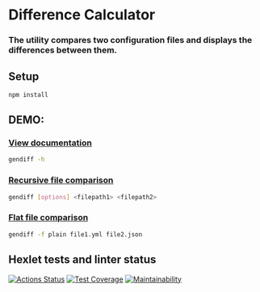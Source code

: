 # Difference Calculator
### The utility compares two configuration files and displays the differences between them.

## Setup

```bash
npm install
```

## DEMO:

### [View documentation](https://imgur.com/a/qchir9v)
```bash
gendiff -h
```

### [Recursive file comparison](https://imgur.com/a/wj0Rh8N)
```bash
gendiff [options] <filepath1> <filepath2>
```

### [Flat file comparison](https://imgur.com/a/I7mVFkx)
```bash
gendiff -f plain file1.yml file2.json
```

## Hexlet tests and linter status

[![Actions Status](https://github.com/vladislavborovinskiy/frontend-project-46/actions/workflows/tests.yml/badge.svg)](https://github.com/vladislavborovinskiy/frontend-project-46/actions) [![Test Coverage](https://api.codeclimate.com/v1/badges/0eb34266fc4f9d8828824fc0022e1539dfd2fe38a6319e726ee02089815c655d/test_coverage)](https://codeclimate.com/github/vladislavborovinskiy/frontend-project-46/test_coverage) [![Maintainability](https://api.codeclimate.com/v1/badges/0eb34266fc4f9d8828824fc0022e1539dfd2fe38a6319e726ee02089815c655d/maintainability)](https://codeclimate.com/github/vladislavborovinskiy/frontend-project-46/maintainability)
